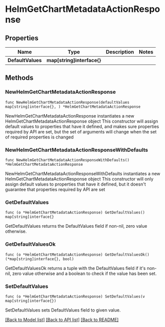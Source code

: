 # HelmGetChartMetadataActionResponse

## Properties

Name | Type | Description | Notes
------------ | ------------- | ------------- | -------------
**DefaultValues** | **map[string]interface{}** |  | 

## Methods

### NewHelmGetChartMetadataActionResponse

`func NewHelmGetChartMetadataActionResponse(defaultValues map[string]interface{}, ) *HelmGetChartMetadataActionResponse`

NewHelmGetChartMetadataActionResponse instantiates a new HelmGetChartMetadataActionResponse object
This constructor will assign default values to properties that have it defined,
and makes sure properties required by API are set, but the set of arguments
will change when the set of required properties is changed

### NewHelmGetChartMetadataActionResponseWithDefaults

`func NewHelmGetChartMetadataActionResponseWithDefaults() *HelmGetChartMetadataActionResponse`

NewHelmGetChartMetadataActionResponseWithDefaults instantiates a new HelmGetChartMetadataActionResponse object
This constructor will only assign default values to properties that have it defined,
but it doesn't guarantee that properties required by API are set

### GetDefaultValues

`func (o *HelmGetChartMetadataActionResponse) GetDefaultValues() map[string]interface{}`

GetDefaultValues returns the DefaultValues field if non-nil, zero value otherwise.

### GetDefaultValuesOk

`func (o *HelmGetChartMetadataActionResponse) GetDefaultValuesOk() (*map[string]interface{}, bool)`

GetDefaultValuesOk returns a tuple with the DefaultValues field if it's non-nil, zero value otherwise
and a boolean to check if the value has been set.

### SetDefaultValues

`func (o *HelmGetChartMetadataActionResponse) SetDefaultValues(v map[string]interface{})`

SetDefaultValues sets DefaultValues field to given value.



[[Back to Model list]](../README.md#documentation-for-models) [[Back to API list]](../README.md#documentation-for-api-endpoints) [[Back to README]](../README.md)


